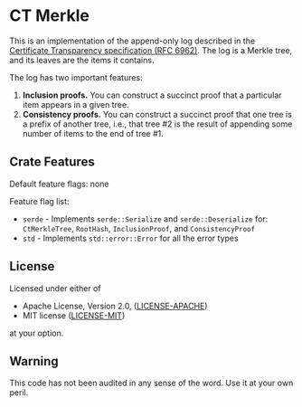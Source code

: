CT Merkle
=========

This is an implementation of the append-only log described in the [Certificate Transparency specification (RFC 6962)](https://datatracker.ietf.org/doc/html/rfc6962). The log is a Merkle tree, and its leaves are the items it contains.

The log has two important features:

1. **Inclusion proofs.** You can construct a succinct proof that a particular item appears in a given tree.
2. **Consistency proofs.** You can construct a succinct proof that one tree is a prefix of another tree, i.e., that tree #2 is the result of appending some number of items to the end of tree #1.


Crate Features
--------------

Default feature flags: none

Feature flag list:

* `serde` - Implements `serde::Serialize` and `serde::Deserialize` for: `CtMerkleTree`, `RootHash`, `InclusionProof`, and `ConsistencyProof`
* `std` - Implements `std::error::Error` for all the error types


License
-------

Licensed under either of

 * Apache License, Version 2.0, ([LICENSE-APACHE](LICENSE-APACHE))
 * MIT license ([LICENSE-MIT](LICENSE-MIT))

at your option.


Warning
-------

This code has not been audited in any sense of the word. Use it at your own peril.
